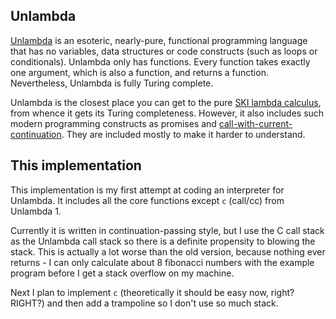 ## Unlambda

[Unlambda](http://www.madore.org/~david/programs/unlambda/) is an esoteric,
nearly-pure, functional programming language that has no variables, data
structures or code constructs (such as loops or conditionals). Unlambda only
has functions. Every function takes exactly one argument, which is also a
function, and returns a function. Nevertheless, Unlambda is fully Turing
complete.

Unlambda is the closest place you can get to the pure [SKI lambda
calculus](https://en.wikipedia.org/wiki/SKI_combinator_calculus), from whence
it gets its Turing completeness. However, it also includes such modern
programming constructs as promises and
[call-with-current-continuation](https://en.wikipedia.org/wiki/Call-with-current-continuation).
They are included mostly to make it harder to understand.

## This implementation

This implementation is my first attempt at coding an interpreter for Unlambda.
It includes all the core functions except `c` (call/cc) from Unlambda 1.

Currently it is written in continuation-passing style, but I use the C call
stack as the Unlambda call stack so there is a definite propensity to blowing
the stack. This is actually a lot worse than the old version, because nothing
ever returns - I can only calculate about 8 fibonacci numbers with the example
program before I get a stack overflow on my machine.

Next I plan to implement `c` (theoretically it should be easy now, right?
RIGHT?) and then add a trampoline so I don't use so much stack.
